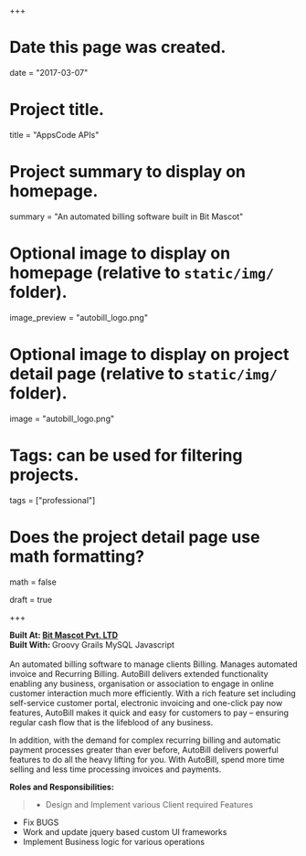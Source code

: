 +++
# Date this page was created.
date = "2017-03-07"

# Project title.
title = "AppsCode APIs"

# Project summary to display on homepage.
summary = "An automated billing software built in Bit Mascot"

# Optional image to display on homepage (relative to `static/img/` folder).
image_preview = "autobill_logo.png"

# Optional image to display on project detail page (relative to `static/img/` folder).
image = "autobill_logo.png"

# Tags: can be used for filtering projects.
tags = ["professional"]

# Does the project detail page use math formatting?
math = false

draft = true

+++
<div class="row">
<div class="col-xs-12 col-md-7">
<b>Built At: <a href=http://www.bitmascot.com/>Bit Mascot Pvt. LTD</a></b><br>
    <div class="skills-tech-project">
      <b>Built With: </b>
      <span>Groovy</span>
      <span>Grails</span>
      <span>MySQL</span>
      <span>Javascript</span>
    </div>
</div>
<div class="col-xs-12 col-md-5">
    <a href="http://www.autobill.com/" target="_blank">
        <i class="fa fa-external-link-square big-icon"></i>
    </a>
</div>
</div>

<br>
An automated billing software to manage clients Billing. Manages automated 
invoice and Recurring Billing. AutoBill delivers extended functionality enabling 
any business, organisation or association to engage in online customer 
interaction much more efficiently. With a rich feature set including self-service 
customer portal, electronic invoicing and one-click pay now features, AutoBill 
makes it quick and easy for customers to pay – ensuring regular cash flow that is the 
lifeblood of any business.<br>

In addition, with the demand for complex recurring billing and automatic payment 
processes greater than ever before, AutoBill delivers powerful features to do 
all the heavy lifting for you. With AutoBill, spend more time selling and less 
time processing invoices and payments.

**Roles and Responsibilities:**

> - Design and Implement various Client required Features
- Fix BUGS
- Work and update jquery based custom UI frameworks
- Implement Business logic for various operations